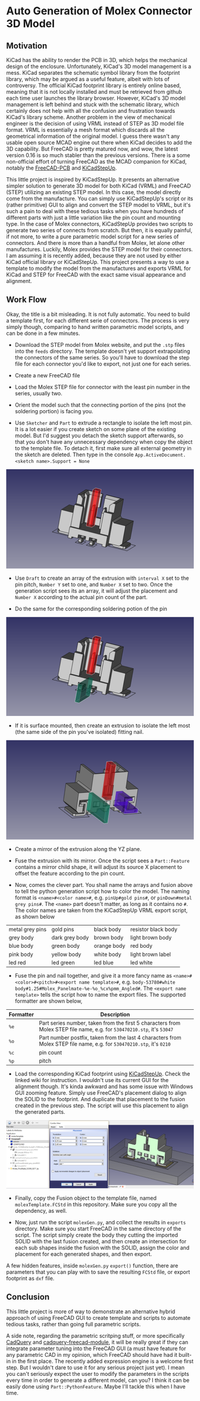 # Auto Generation of Molex Connector 3D Model

## Motivation 

KiCad has the ability to render the PCB in 3D, which helps the mechanical design of the enclosure. Unfortunately, KiCad's 3D model management is a mess. KiCad separates the schematic symbol library from the footprint library, which may be argued as a useful feature, albeit with lots of controversy. The official KiCad footprint library is entirely online based, meaning that it is not locally installed and must be retrieved from github each time user launches the library browser. However, KiCad's 3D model management is left behind and stuck with the schematic library, which certainly does not help with all the confusion and frustration towards KiCad's library scheme. Another problem in the view of mechanical engineer is the decision of using VRML instead of STEP as 3D model file format. VRML is essentially a mesh format which discards all the geometrical information of the original model. I guess there wasn't any usable open source MCAD engine out there when KiCad decides to add the 3D capability. But FreeCAD is pretty matured now, and wow, the latest version 0.16 is so much stabler than the previous versions. There is a some non-official effort of turning FreeCAD as the MCAD companion for KiCad, notably the [FreeCAD-PCB](https://sourceforge.net/projects/eaglepcb2freecad/) and [KiCadStepUp](https://sourceforge.net/p/kicadstepup/wiki/Home/).

This little project is inspired by KiCadStepUp. It presents an alternative simpler solution to generate 3D model for both KiCad (VRML) and FreeCAD (STEP) utilizing an existing STEP model. In this case, the model directly come from the manufacture. You can simply use KiCadStepUp's script or its (rather primitive) GUI to align and convert the STEP model to VRML, but it's such a pain to deal with these tedious tasks when you have hundreds of different parts with just a little variation like the pin count and mounting type. In the case of Molex connectors, KiCadStepUp provides two scripts to generate two series of connects from scratch. But then, it is equally painful, if not more, to write a pure parametric model script for a new series of connectors. And there is more than a handful from Molex, let alone other manufactures. Luckily, Molex provides the STEP model for their connectors. I am assuming it is recently added, because they are not used by either KiCad official library or KiCadStepUp. This project presents a way to use a template to modify the model from the manufactures and exports VRML for KiCad and STEP for FreeCAD with the exact same visual appearance and alignment. 

## Work Flow

Okay, the title is a bit misleading. It is not fully automatic. You need to build a template first, for each different serie of connectors. The process is very simply though, comparing to hand written parametric model scripts, and can be done in a few minutes. 

* Download the STEP model from Molex website, and put the `.stp` files into the `feeds` directory. The template doesn't yet support extrapolating the connectors of the same series. So you'll have to download the step file for each connector you'd like to export, not just one for each series.

* Create a new FreeCAD file

* Load the Molex STEP file for connector with the least pin number in the series, usually two.

* Orient the model such that the connecting portion of the pins (not the soldering portion) is facing you. 

* Use `Sketcher` and `Part` to extrude a rectangle to isolate the left most pin. It is a lot easier if you create sketch on some plane of the existing model. But I'd suggest you detach the sketch support afterwards, so that you don't have any unnecessary dependency when copy the object to the template file. To detach it, first make sure all external geometry in the sketch are deleted. Then type in the console `App.ActiveDocument.<sketch name>.Support = None`

![pinUp](images/pinUp.png)

* Use `Draft` to create an array of the extrusion with `interval X` set to the pin pitch, `Number Y` set to one, and `Number X` set to two. Once the generation script sees its an array, it will adjust the placement and `Number X` according to the actual pin count of the part.

* Do the same for the corresponding soldering potion of the pin

![pinDown](images/pinDown.png)

* If it is surface mounted, then create an extrusion to isolate the left most (the same side of the pin you've isolated) fitting nail.

![fitting](images/fitting.png)

* Create a mirror of the extrusion along the YZ plane.

* Fuse the extrusion with its mirror. Once the script sees a `Part::Feature` contains a mirror child shape, it will adjust its source X placement to offset the feature according to the pin count.

* Now, comes the clever part. You shall name the arrays and fusion above to tell the python generation script how to color the model. The naming format is `<name>#<color name>#`, e.g. `pinUp#gold pins#`, or `pinDown#metal grey pins#`. The `<name>` part doesn't matter, as long as it contains no `#`. The color names are taken from the KiCadStepUp VRML export script, as shown below

| | | | |
|-|-|-|-|
| metal grey pins | gold pins |  black body | resistor black body |
| grey body | dark grey body | brown body | light brown body |
| blue body | green body | orange body | red body |
| pink body | yellow body | white body | light brown label |
| led red | led green | led blue | led white |


* Fuse the pin and nail together, and give it a more fancy name as `<name>#<color>#<pitch>#<export name template>#`, e.g. `body-53780#white body#1.25#Molex_Panelmate-%e-%o_%cx%pmm_Angled#`. The `<export name template>` tells the script how to name the export files. The supported formatter are shown below,

Formatter | Description
--- | ---
`%e` | Part series number, taken from the first 5 characters from Molex STEP file name, e.g. for `530470210.stp`, it's `53047`
`%o` | Part number postfix, taken from the last 4 characters from Molex STEP file name, e.g. for `530470210.stp`, it's `0210`
`%c` | pin count
`%p` | pitch


* Load the corresponding KiCad footprint using [KiCadStepUp](https://sourceforge.net/p/kicadstepup/wiki/Home/). Check the linked wiki for instruction. I wouldn't use its current GUI for the alignment though. It's kinda awkward and has some issue with Windows GUI zooming feature. Simply use FreeCAD's placement dialog to align the SOLID to the footprint. And duplicate that placement to the fusion created in the previous step. The script will use this placement to align the generated parts.

![align](images/align.png)

* Finally, copy the Fusion object to the template file, named `molexTemplate.FCStd` in this repository. Make sure you copy all the dependency, as well.

* Now, just run the script `molexGen.py`, and collect the results in `exports` directory. Make sure you start FreeCAD in the same directory of the script. The script simply create the body they cutting the imported SOLID with the last fusion created, and then create an intersection for each sub shapes inside the fusion with the SOLID, assign the color and placement for each generated shapes, and then export.

A few hidden features, inside `molexGen.py` `export()` function, there are parameters that you can play with to save the resulting `FCStd` file, or export footprint as `dxf` file.


## Conclusion

This little project is more of way to demonstrate an alternative hybrid approach of using FreeCAD GUI to create template and scripts to automate tedious tasks, rather than going full parametric scripts. 

A side note, regarding the parametric scritping stuff, or more specifically [CadQuery](http://parametricparts.com/docs/cadquerybasics.html) and [cadquery-freecad-module](https://github.com/jmwright/cadquery-freecad-module), it will be really great if they can integrate parameter tuning into the FreeCAD GUI (a must have feature for any parametric CAD in my opinion, which FreeCAD should have had it built-in in the first place. The recently added expression engine is a welcome first step. But I wouldn't dare to use it for any serious project just yet). I mean you can't seriously expect the user to modify the parameters in the scripts every time in order to generate a different model, can you? I think it can be easily done using `Part::PythonFeature`. Maybe I'll tackle this when I have time.

